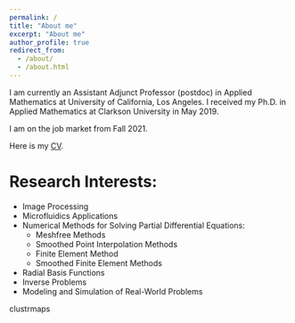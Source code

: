 ```yaml
---
permalink: /
title: "About me"
excerpt: "About me"
author_profile: true
redirect_from: 
  - /about/
  - /about.html
---
```


I am currently an Assistant Adjunct Professor (postdoc) in Applied Mathematics at University of California, Los Angeles. I received my Ph.D. in Applied Mathematics at Clarkson University in May 2019. 

I am on the job market from Fall 2021.

Here is my [CV](https://github.com/wenlimath2/wenlimath2.github.io/files/7402084/WenLi_CV_1021.pdf).



Research Interests:
======
- Image Processing
- Microfluidics Applications
- Numerical Methods for Solving Partial Differential Equations:
  - Meshfree Methods
  - Smoothed Point Interpolation Methods
  - Finite Element Method
  - Smoothed Finite Element Methods
- Radial Basis Functions
- Inverse Problems
- Modeling and Simulation of Real-World Problems

clustrmaps

